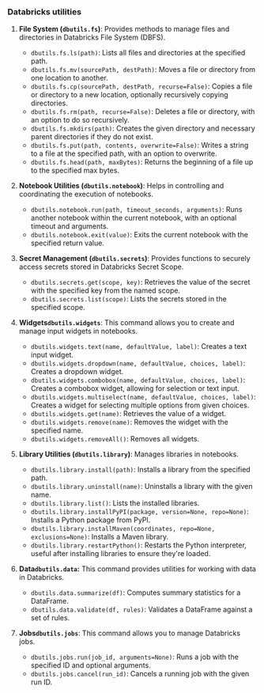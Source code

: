 
### **Databricks utilities**




1. **File System (`dbutils.fs`)**: Provides methods to manage files and directories in Databricks File System (DBFS). 
	- `dbutils.fs.ls(path)`: Lists all files and directories at the specified path.
	- `dbutils.fs.mv(sourcePath, destPath)`: Moves a file or directory from one location to another.
	- `dbutils.fs.cp(sourcePath, destPath, recurse=False)`: Copies a file or directory to a new location, optionally recursively copying directories.
	- `dbutils.fs.rm(path, recurse=False)`: Deletes a file or directory, with an option to do so recursively.
	- `dbutils.fs.mkdirs(path)`: Creates the given directory and necessary parent directories if they do not exist.
	- `dbutils.fs.put(path, contents, overwrite=False)`: Writes a string to a file at the specified path, with an option to overwrite.
	- `dbutils.fs.head(path, maxBytes)`: Returns the beginning of a file up to the specified max bytes.
2. **Notebook Utilities (`dbutils.notebook`)**: Helps in controlling and coordinating the execution of notebooks.
    
    - `dbutils.notebook.run(path, timeout_seconds, arguments)`: Runs another notebook within the current notebook, with an optional timeout and arguments.
    - `dbutils.notebook.exit(value)`: Exits the current notebook with the specified return value.
3. **Secret Management (`dbutils.secrets`)**: Provides functions to securely access secrets stored in Databricks Secret Scope.
    
    - `dbutils.secrets.get(scope, key)`: Retrieves the value of the secret with the specified key from the named scope.
    - `dbutils.secrets.list(scope)`: Lists the secrets stored in the specified scope.
4. **Widgets`dbutils.widgets`**: This command allows you to create and manage input widgets in notebooks.
	- `dbutils.widgets.text(name, defaultValue, label)`: Creates a text input widget.
	- `dbutils.widgets.dropdown(name, defaultValue, choices, label)`: Creates a dropdown widget.
	- `dbutils.widgets.combobox(name, defaultValue, choices, label)`: Creates a combobox widget, allowing for selection or text input.
	- `dbutils.widgets.multiselect(name, defaultValue, choices, label)`: Creates a widget for selecting multiple options from given choices.
	- `dbutils.widgets.get(name)`: Retrieves the value of a widget.
	- `dbutils.widgets.remove(name)`: Removes the widget with the specified name.
	- `dbutils.widgets.removeAll()`: Removes all widgets.
5. **Library Utilities (`dbutils.library`)**: Manages libraries in notebooks.
	- `dbutils.library.install(path)`: Installs a library from the specified path.
	- `dbutils.library.uninstall(name)`: Uninstalls a library with the given name.
	- `dbutils.library.list()`: Lists the installed libraries.
	- `dbutils.library.installPyPI(package, version=None, repo=None)`: Installs a Python package from PyPI.
	- `dbutils.library.installMaven(coordinates, repo=None, exclusions=None)`: Installs a Maven library.
	- `dbutils.library.restartPython()`: Restarts the Python interpreter, useful after installing libraries to ensure they're loaded.
6. **Data`dbutils.data`:** This command provides utilities for working with data in Databricks.
    
    - `dbutils.data.summarize(df)`: Computes summary statistics for a DataFrame.
    - `dbutils.data.validate(df, rules)`: Validates a DataFrame against a set of rules.
7. **Jobs`dbutils.jobs`**: This command allows you to manage Databricks jobs.
    
    - `dbutils.jobs.run(job_id, arguments=None)`: Runs a job with the specified ID and optional arguments.
    - `dbutils.jobs.cancel(run_id)`: Cancels a running job with the given run ID.
